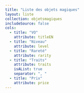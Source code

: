 ```yaml
---
title: "Liste des objets magiques"
layout: liste
collection: objetsmagiques
includeSource: false
cols:
  - title: "VO"
    attribute: titleEN
  - title: "Niveau"
    attribute: level
  - title: "Rareté"
    attribute: rarity
  - title: "Traits"
    attribute: traits
    isAList: true
    separator: ", "
  - title: "Prix"
    attribute: price
---
```

